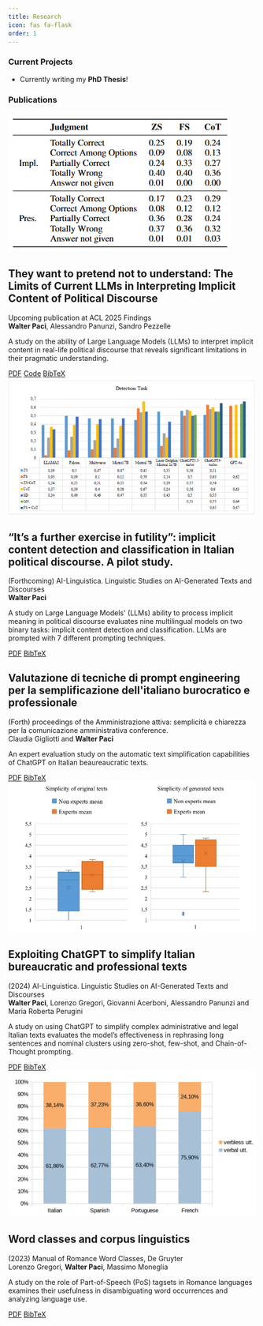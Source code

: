 ```yaml
---
title: Research
icon: fas fa-flask
order: 1
---
```


### Current Projects
- Currently writing my **PhD Thesis**!

### Publications

<div class="research-item">
  <div class="research-image">
    <img src="assets/img/they_pretend-image.png" alt="Research visualization">
  </div>
  <h2 class="research-title">They want to pretend not to understand: The Limits of Current LLMs in Interpreting Implicit Content of Political Discourse </h2>
  <div class="research-venue">Upcoming publication at ACL 2025 Findings</div>
  <div class="research-authors"><b>Walter Paci</b>, Alessandro Panunzi, Sandro Pezzelle</div>
  <p>A study on the ability of Large Language Models (LLMs) to interpret implicit content in real-life political discourse that reveals significant limitations in their pragmatic understanding.</p>
  <div class="research-links">
    <a href="https://arxiv.org/pdf/2506.06775">PDF</a>
    <a href="https://github.com/WalterPaci/IMPAQTS-PID">Code</a>
    <a href="https://scholar.googleusercontent.com/scholar.bib?q=info:uz5QxJi2Oi8J:scholar.google.com/&output=citation&scisdr=CgLPA7yvENWL8_Wxbb4:AAZF9b8AAAAAaEq3db6lbCZ3E1MNvsNqV5kFmps&scisig=AAZF9b8AAAAAaEq3dR_tZDR12qOBfjgpKSROBxU&scisf=4&ct=citation&cd=-1&hl=it">BibTeX</a>
  </div>
</div>


<div class="research-item">
  <div class="research-image">
    <img src="assets/img/further_exercise-img.png" alt="Research visualization">
  </div>
  <h2 class="research-title">“It’s a further exercise in futility”: implicit content detection and classification in Italian political discourse. A pilot study.</h2>
  <div class="research-venue">(Forthcoming) AI-Linguistica. Linguistic Studies on AI-Generated Texts and Discourses</div>
  <div class="research-authors"><b>Walter Paci</b></div>
  <p>A study on Large Language Models' (LLMs) ability to process implicit meaning in political discourse evaluates nine multilingual models on two binary tasks: implicit content detection and classification. LLMs are prompted with 7 different prompting techniques.</p>
  <div class="research-links">
    <a href="">PDF</a>
    <a href="">BibTeX</a>
  </div>
</div>

<div class="research-item">
  <h2 class="research-title">Valutazione di tecniche di prompt engineering per la semplificazione dell'italiano burocratico e professionale</h2>
  <div class="research-venue">(Forth) proceedings of the Amministrazione attiva: semplicità e chiarezza per la comunicazione amministrativa conference. </div>
  <div class="research-authors">Claudia Gigliotti and <b>Walter Paci</b></div>
  <p>An expert evaluation study on the automatic text simplification capabilities of ChatGPT on Italian beaureaucratic texts.</p>
  <div class="research-links">
    <a href="">PDF</a>
    <a href="">BibTeX</a>
  </div>
</div>


<div class="research-item">
  <div class="research-image">
    <img src="assets/img/exploiting-img.png" alt="Research visualization">
  </div>
  <h2 class="research-title">Exploiting ChatGPT to simplify Italian bureaucratic and professional texts</h2>
  <div class="research-venue">(2024) AI-Linguistica. Linguistic Studies on AI-Generated Texts and Discourses</div>
  <div class="research-authors"><b>Walter Paci</b>, Lorenzo Gregori, Giovanni Acerboni, Alessandro Panunzi and Maria Roberta Perugini</div>
  <p>A study on using ChatGPT to simplify complex administrative and legal Italian texts evaluates the model’s effectiveness in rephrasing long sentences and nominal clusters using zero-shot, few-shot, and Chain-of-Thought prompting.</p>
  <div class="research-links">
    <a href="https://ai-ling.publia.org/ai_ling/article/view/13/12">PDF</a>
    <a href="https://ai-ling.publia.org/ai_ling/citationstylelanguage/download/bibtex?submissionId=13&publicationId=17">BibTeX</a>
  </div>
</div>

<div class="research-item">
  <div class="research-image">
    <img src="assets/img/word_classes-img.png" alt="Research visualization">
  </div>
  <h2 class="research-title">Word classes and corpus linguistics</h2>
  <div class="research-venue">(2023) Manual of Romance Word Classes, De Gruyter</div>
  <div class="research-authors">Lorenzo Gregori, <b>Walter Paci</b>, Massimo Moneglia</div>
  <p>A study on the role of Part-of-Speech (PoS) tagsets in Romance languages examines their usefulness in disambiguating word occurrences and analyzing language use.</p>
  <div class="research-links">
    <a href="https://www.degruyter.com/document/doi/10.1515/9783110746389/pdf?licenseType=restricted#page=785">PDF</a>
    <a href="https://scholar.googleusercontent.com/scholar.bib?q=info:GCMveu6c-84J:scholar.google.com/&output=citation&scisdr=CgLPA7yvENWL8_XG7oE:AAZF9b8AAAAAaErA9oGzgcOVtEsbZmWoU4_FmM0&scisig=AAZF9b8AAAAAaErA9nxw27FjBLdPsUH1D18s5Gs&scisf=4&ct=citation&cd=-1&hl=it">BibTeX</a>
  </div>
</div>

